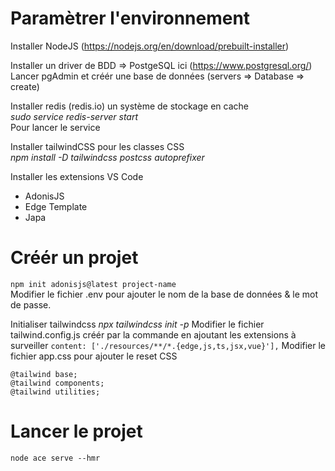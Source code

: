 # Paramètrer l'environnement 

Installer NodeJS (https://nodejs.org/en/download/prebuilt-installer)  

Installer un driver de BDD => PostgeSQL ici (https://www.postgresql.org/)  
Lancer pgAdmin et créér une base de données (servers => Database => create)  

Installer redis (redis.io) un système de stockage en cache   
_sudo service redis-server start_  
Pour lancer le service

Installer tailwindCSS pour les classes CSS    
_npm install -D tailwindcss postcss autoprefixer_

Installer les extensions VS Code 
* AdonisJS
* Edge Template
* Japa

# Créér un projet 

```npm init adonisjs@latest project-name```  
Modifier le fichier .env pour ajouter le nom de la base de données & le mot de passe. 

Initialiser tailwindcss 
_npx tailwindcss init -p_
Modifier le fichier tailwind.config.js créér par la commande en ajoutant les extensions à surveiller 
```content: ['./resources/**/*.{edge,js,ts,jsx,vue}'],```
Modifier le fichier app.css pour ajouter le reset CSS   
```
@tailwind base; 
@tailwind components; 
@tailwind utilities;
```

# Lancer le projet 

```node ace serve --hmr ```




